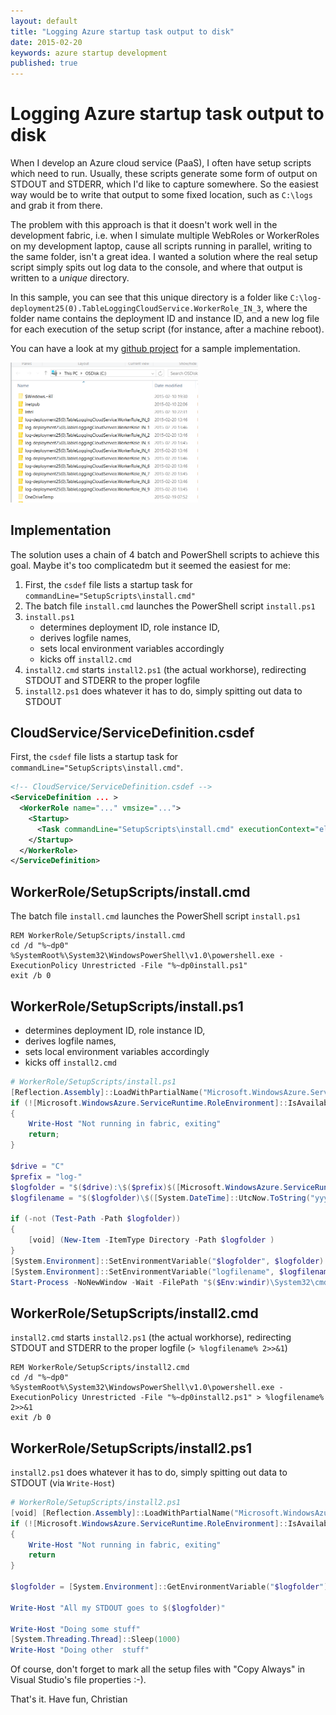 ```yaml
---
layout: default
title: "Logging Azure startup task output to disk"
date: 2015-02-20
keywords: azure startup development 
published: true
---
```


# Logging Azure startup task output to disk

When I develop an Azure cloud service (PaaS), I often have setup scripts which need to run. Usually, these scripts generate some form of output on STDOUT and STDERR, which I'd like to capture somewhere. So the easiest way would be to write that output to some fixed location, such as `C:\logs` and grab it from there. 

The problem with this approach is that it doesn't work well in the development fabric, i.e. when I simulate multiple WebRoles or WorkerRoles on my development laptop, cause all scripts running in parallel, writing to the same folder, isn't a great idea. I wanted a solution where the real setup script simply spits out log data to the console, and where that output is written to a _unique_ directory. 

In this sample, you can see that this unique directory is a folder like `C:\log-deployment25(0).TableLoggingCloudService.WorkerRole_IN_3`, where the folder name contains the deployment ID and instance ID, and a new log file for each execution of the setup script (for instance, after a machine reboot).

You can have a look at my [github project](https://github.com/chgeuer/UnorthodoxAzureLogging) for a sample implementation. 

<div>
	<img src="/img/2015-02-20-logging-azure-startup-tasks-to-disk/cdrive.png" alt="screenshot C:\-Drive" width="300px"></img>
</div>

## Implementation

The solution uses a chain of 4 batch and PowerShell scripts to achieve this goal. Maybe it's too complicatedm but it seemed the easiest for me: 

1. First, the `csdef` file lists a startup task for `commandLine="SetupScripts\install.cmd"`
2. The batch file `install.cmd` launches the PowerShell script `install.ps1` 
3. `install.ps1` 
	- determines deployment ID, role instance ID, 
	- derives logfile names,
	- sets local environment variables accordingly
	- kicks off `install2.cmd`
4. `install2.cmd` starts `install2.ps1` (the actual workhorse), redirecting STDOUT and STDERR to the proper logfile
5. `install2.ps1` does whatever it has to do, simply spitting out data to STDOUT

## CloudService/ServiceDefinition.csdef

First, the `csdef` file lists a startup task for `commandLine="SetupScripts\install.cmd"`.

```xml
<!-- CloudService/ServiceDefinition.csdef -->
<ServiceDefinition ... >
  <WorkerRole name="..." vmsize="...">
    <Startup>
      <Task commandLine="SetupScripts\install.cmd" executionContext="elevated" taskType="simple" />
    </Startup>
  </WorkerRole>
</ServiceDefinition>
```

## WorkerRole/SetupScripts/install.cmd

The batch file `install.cmd` launches the PowerShell script `install.ps1` 

```batch
REM WorkerRole/SetupScripts/install.cmd
cd /d "%~dp0"
%SystemRoot%\System32\WindowsPowerShell\v1.0\powershell.exe -ExecutionPolicy Unrestricted -File "%~dp0install.ps1"
exit /b 0
```

## WorkerRole/SetupScripts/install.ps1

- determines deployment ID, role instance ID, 
- derives logfile names,
- sets local environment variables accordingly
- kicks off `install2.cmd`

```powershell
# WorkerRole/SetupScripts/install.ps1
[Reflection.Assembly]::LoadWithPartialName("Microsoft.WindowsAzure.ServiceRuntime") 
if (![Microsoft.WindowsAzure.ServiceRuntime.RoleEnvironment]::IsAvailable)
{
    Write-Host "Not running in fabric, exiting"
    return;
}

$drive = "C"
$prefix = "log-"
$logfolder = "$($drive):\$($prefix)$([Microsoft.WindowsAzure.ServiceRuntime.RoleEnvironment]::CurrentRoleInstance.Id)"
$logfilename = "$($logfolder)\$([System.DateTime]::UtcNow.ToString("yyyy-MM.dd--HH-mm-ss-fff")).txt"

if (-not (Test-Path -Path $logfolder)) 
{ 
    [void] (New-Item -ItemType Directory -Path $logfolder ) 
}
[System.Environment]::SetEnvironmentVariable("$logfolder", $logfolder)
[System.Environment]::SetEnvironmentVariable("logfilename", $logfilename)
Start-Process -NoNewWindow -Wait -FilePath "$($Env:windir)\System32\cmd.exe" -ArgumentList "/C $(Get-Location)\install2.cmd"
```

## WorkerRole/SetupScripts/install2.cmd

`install2.cmd` starts `install2.ps1` (the actual workhorse), redirecting STDOUT and STDERR to the proper logfile (`> %logfilename% 2>>&1`)

```batch
REM WorkerRole/SetupScripts/install2.cmd
cd /d "%~dp0"
%SystemRoot%\System32\WindowsPowerShell\v1.0\powershell.exe -ExecutionPolicy Unrestricted -File "%~dp0install2.ps1" > %logfilename% 2>>&1
exit /b 0
```

## WorkerRole/SetupScripts/install2.ps1

`install2.ps1` does whatever it has to do, simply spitting out data to STDOUT (via `Write-Host`)

```powershell
# WorkerRole/SetupScripts/install2.ps1
[void] [Reflection.Assembly]::LoadWithPartialName("Microsoft.WindowsAzure.ServiceRuntime") 
if (![Microsoft.WindowsAzure.ServiceRuntime.RoleEnvironment]::IsAvailable)
{
    Write-Host "Not running in fabric, exiting"
    return
}

$logfolder = [System.Environment]::GetEnvironmentVariable("$logfolder")

Write-Host "All my STDOUT goes to $($logfolder)"

Write-Host "Doing some stuff"
[System.Threading.Thread]::Sleep(1000)
Write-Host "Doing other  stuff"
```

Of course, don't forget to mark all the setup files with "Copy Always" in Visual Studio's file properties :-). 

That's it. Have fun, 
Christian